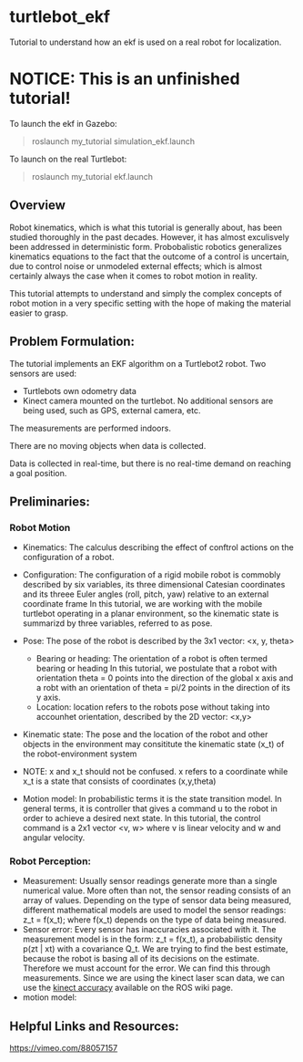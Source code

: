 # turtlebot_ekf
Tutorial to understand how an ekf is used on a real robot for localization. 

# NOTICE: This is an unfinished tutorial!

To launch the ekf in Gazebo: 

> roslaunch my_tutorial simulation_ekf.launch

To launch on the real Turtlebot: 

> roslaunch my_tutorial ekf.launch

## Overview
Robot kinematics, which is what this tutorial is generally about, has been studied thoroughly in the past decades. 
However, it has almost exculisvely been addressed in deterministic form. Probobalistic robotics generalizes kinematics 
equations to the fact that the outcome of a control is uncertain, due to control noise or unmodeled external effects; which 
is almost certainly always the case when it comes to robot motion in reality. 

This tutorial attempts to understand and simply the complex concepts of robot motion in a very specific setting with the hope of making the 
material easier to grasp. 

## Problem Formulation: 

The tutorial implements an EKF algorithm on a Turtlebot2 robot. 
Two sensors are used: 
  * Turtlebots own odometry data
  * Kinect camera mounted on the turtlebot. 
No additional sensors are being used, such as GPS, external camera, etc. 

The measurements are performed indoors. 

There are no moving objects when data is collected. 

Data is collected in real-time, but there is no real-time demand on reaching a goal position. 


## Preliminaries: 

### Robot Motion

* Kinematics: The calculus describing the effect of conftrol actions on the configuration of a robot.
* Configuration: The configuration of a rigid mobile robot is commobly described by six variables, its 
                 three dimensional Catesian coordinates and its threee Euler angles (roll, pitch, yaw) relative to an external coordinate frame
                 In this tutorial, we are working with the mobile turtlebot operating in a planar environment, so the kinematic state is summarizd 
                 by three variables, referred to as pose.
* Pose: The pose of the robot is described by the 3x1 vector: <x, y, theta>
  * Bearing or heading: The orientation of a robot is often termed bearing or heading
                          In this tutorial, we postulate that a robot with orientation theta = 0  points into the direction of the global x axis and a robt with an 
		                      orientation of theta = pi/2 points in the direction of its y axis.
  * Location: location refers to the robots pose without taking into accounhet orientation, described by the 2D vector: <x,y>
* Kinematic state: The pose and the location of the robot and other objects in the environment may consititute the kinematic state (x_t) of the robot-environment system
* NOTE: x and x_t should not be confused. x refers to a coordinate while x_t is a state that consists of coordinates (x,y,theta)

* Motion model: In probabilistic terms it is the state transition model. In general terms, it is controller that gives a command u to the robot in order to achieve a desired next state. In this tutorial, the control command is a 2x1 vector <v, w> where v is linear velocity and w and angular velocity. 

### Robot Perception: 

* Measurement: Usually sensor readings generate more than a single numerical value. More often than not, the sensor reading consists of an array of values. Depending on the type of sensor data being measured, different mathematical models are used to model the sensor readings: z_t = f(x_t); where f(x_t) depends on the type of data being measured. 
* Sensor error: Every sensor has inaccuracies associated with it. The measurement model is in the form: z_t = f(x_t), a probabilistic density p(zt | xt) with a covariance Q_t. We are trying to find the best estimate, because the robot is basing all of its decisions on the estimate. Therefore we must account for the error. We can find this through measurements. Since we are using the kinect laser scan data, we can use the [kinect accuracy](http://wiki.ros.org/openni_kinect/kinect_accuracy) available on the ROS wiki page. 
* motion model: 

## Helpful Links and Resources: 

https://vimeo.com/88057157

